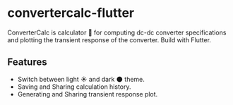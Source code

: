 # convertercalc-flutter
ConverterCalc is calculator 📱 for computing dc-dc converter specifications and plotting the transient response of the converter. Build with Flutter.

## Features
 - Switch between light ☀️ and dark 🌑 theme.
 - Saving and Sharing calculation history.
 - Generating and Sharing transient response plot.